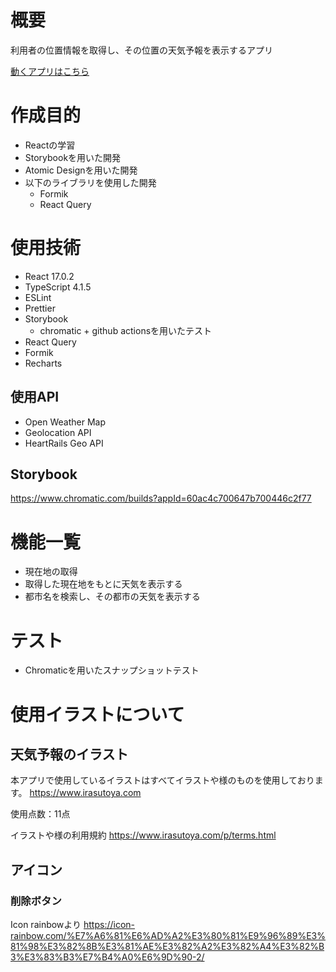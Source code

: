 # 概要
利用者の位置情報を取得し、その位置の天気予報を表示するアプリ

[動くアプリはこちら](https://kituneudon.github.io/weather-app/)

# 作成目的
- Reactの学習
- Storybookを用いた開発
- Atomic Designを用いた開発
- 以下のライブラリを使用した開発
  - Formik
  - React Query

# 使用技術
- React 17.0.2
- TypeScript 4.1.5
- ESLint
- Prettier
- Storybook
  - chromatic + github actionsを用いたテスト 
- React Query
- Formik
- Recharts

## 使用API
- Open Weather Map
- Geolocation API
- HeartRails Geo API

## Storybook
https://www.chromatic.com/builds?appId=60ac4c700647b700446c2f77

# 機能一覧
- 現在地の取得
- 取得した現在地をもとに天気を表示する
- 都市名を検索し、その都市の天気を表示する

# テスト
- Chromaticを用いたスナップショットテスト

# 使用イラストについて
## 天気予報のイラスト
本アプリで使用しているイラストはすべてイラストや様のものを使用しております。
https://www.irasutoya.com

使用点数：11点

イラストや様の利用規約
https://www.irasutoya.com/p/terms.html

## アイコン
### 削除ボタン
Icon rainbowより
https://icon-rainbow.com/%E7%A6%81%E6%AD%A2%E3%80%81%E9%96%89%E3%81%98%E3%82%8B%E3%81%AE%E3%82%A2%E3%82%A4%E3%82%B3%E3%83%B3%E7%B4%A0%E6%9D%90-2/
